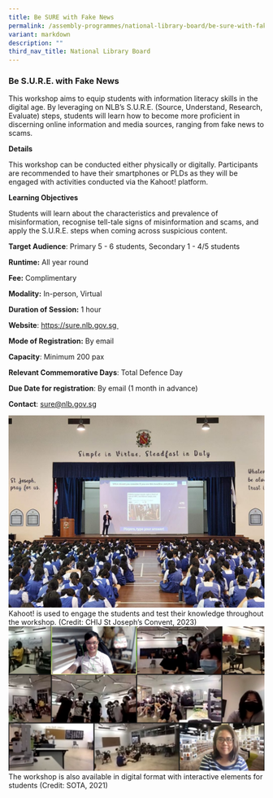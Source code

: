 ```yaml
---
title: Be SURE with Fake News
permalink: /assembly-programmes/national-library-board/be-sure-with-fake-news/
variant: markdown
description: ""
third_nav_title: National Library Board
---
```

### Be S.U.R.E. with Fake News

This workshop aims to equip students with information literacy skills in the digital age. By leveraging on NLB’s S.U.R.E. (Source, Understand, Research, Evaluate) steps, students will learn how to become more proficient in discerning online information and media sources, ranging from fake news to scams.

**Details**

This workshop can be conducted either physically or digitally. Participants are recommended to have their smartphones or PLDs as they will be engaged with activities conducted via the Kahoot! platform.

**Learning Objectives**

Students will learn about the characteristics and prevalence of misinformation, recognise tell-tale signs of misinformation and scams, and apply the S.U.R.E. steps when coming across suspicious content.

**Target Audience**: Primary 5 - 6 students,  Secondary 1 - 4/5 students

**Runtime:** All year round

**Fee:** Complimentary

**Modality:** In-person, Virtual

**Duration of Session:** 1 hour

**Website**: https://sure.nlb.gov.sg 

**Mode of Registration:** By email 

**Capacity**: Minimum 200 pax

**Relevant Commemorative Days**: Total Defence Day

**Due Date for registration**: By email (1 month in advance)

**Contact**: sure@nlb.gov.sg

![](/images/nlb_ai_Photo_1_CHIJ_St_Joseph_s_Convent.jpg)
Kahoot! is used to engage the students and test their knowledge throughout the workshop. (Credit: CHIJ St Joseph’s Convent, 2023)
![](/images/nlb_ai_Photo_2_SOTA_Zoom_Screenshot.jpg)The workshop is also available in digital format with interactive elements for students (Credit: SOTA, 2021)
